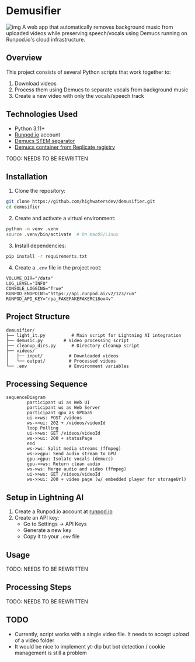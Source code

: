 # Demusifier

![img](Demusifier.png)
A web app that automatically removes background music from uploaded videos while preserving speech/vocals using Demucs running on Runpod.io's cloud infrastructure.

## Overview

This project consists of several Python scripts that work together to:

1. Download videos
2. Process them using Demucs to separate vocals from background music
3. Create a new video with only the vocals/speech track

## Technologies Used

- Python 3.11+
- [Runpod.io](https://runpod.io) account
- [Demucs STEM separator](https://github.com/facebookresearch/demucs)
- [Demucs container from Replicate registry](https://replicate.com/ryan5453/demucs)

TODO: NEEDS TO BE REWRITTEN

## Installation

1. Clone the repository:

```bash
git clone https://github.com/highwatersdev/demusifier.git
cd demusifier
```

2. Create and activate a virtual environment:

```bash
python -m venv .venv
source .venv/bin/activate  # On macOS/Linux
```

3. Install dependencies:

```bash
pip install -r requirements.txt
```

4. Create a `.env` file in the project root:

```shell
VOLUME_DIR="/data"
LOG_LEVEL="INFO"
CONSOLE_LOGGING="True"
RUNPOD_ENDPOINT="https://api.runpod.ai/v2/123/run"
RUNPOD_API_KEY="rpa_FAKEFAKEFAKERC18ox4v"
```

## Project Structure

```shell
demusifier/
├── light_it.py          # Main script for Lightning AI integration
├── demusic.py        # Video processing script
├── cleanup_dirs.py      # Directory cleanup script
├── videos/
│   ├── input/          # Downloaded videos
│   └── output/         # Processed videos
└── .env                # Environment variables
```

## Processing Sequence

```mermaid
sequenceDiagram
        participant ui as Web UI
        participant ws as Web Server
        participant gpu as GPUaaS
        ui->>ws: POST /videos
        ws->>ui: 202 + /videos/videoId
        loop Polling
        ui->>ws: GET /videos/videoId
        ws->>ui: 200 + statusPage
        end
        ws->ws: Split media streams (ffmpeg)
        ws->>gpu: Send audio stream to GPU
        gpu->gpu: Isolate vocals (demucs)
        gpu->>ws: Return clean audio
        ws->ws: Merge audio and video (ffmpeg)
        ui->>ws: GET /videos/videoId
        ws->>ui: 200 + video page (w/ embedded player for storageUrl)
```

## Setup in Lightning AI

1. Create a Runpod.io account at [runpod.io](https://runpod.io)
2. Create an API key:
   - Go to Settings -> API Keys
   - Generate a new key
   - Copy it to your `.env` file

## Usage

TODO: NEEDS TO BE REWRITTEN

## Processing Steps

TODO: NEEDS TO BE REWRITTEN

## TODO

- Currently, script works with a single video file. It needs to accept upload of a video folder
- It would be nice to implement yt-dlp but bot detection / cookie management is still a problem
